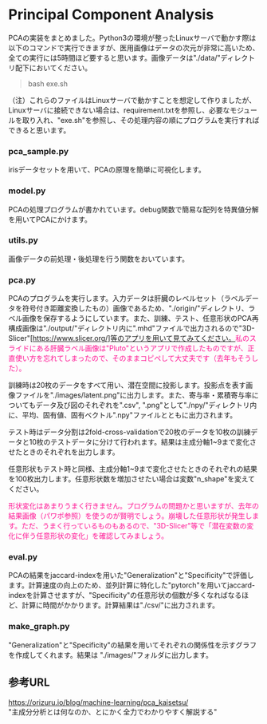 # Principal Component Analysis
PCAの実装をまとめました。Python3の環境が整ったLinuxサーバで動かす際は以下のコマンドで実行できますが、医用画像はデータの次元が非常に高いため、全ての実行には5時間ほど要すると思います。画像データは"./data/"ディレクトリ配下においてください。

> bash exe.sh

（注）これらのファイルはLinuxサーバで動かすことを想定して作りましたが、Linuxサーバに接続できない場合は、requirement.txtを参照し、必要なモジュールを取り入れ、"exe.sh"を参照し、その処理内容の順にプログラムを実行すればできると思います。

### pca_sample.py
irisデータセットを用いて、PCAの原理を簡単に可視化します。

### model.py
PCAの処理プログラムが書かれています。debug関数で簡易な配列を特異値分解を用いてPCAにかけます。

### utils.py
画像データの前処理・後処理を行う関数をおいています。

### pca.py
PCAのプログラムを実行します。入力データは肝臓のレベルセット（ラベルデータを符号付き距離変換したもの）画像であるため、"./origin/"ディレクトリ、ラベル画像を保存するようにしています。また、訓練、テスト、任意形状のPCA再構成画像は"./output/"ディレクトリ内に".mhd"ファイルで出力されるので"3D-Slicer"[https://www.slicer.org/]等のアプリを用いて見てみてください。<font color="DeepPink">私のスライドにある肝臓ラベル画像は"Pluto"というアプリで作成したものですが、正直使い方を忘れてしまったので、そのままコピペして大丈夫です（去年もそうした）。</font>

訓練時は20枚のデータをすべて用い、潜在空間に投影します。投影点を表す画像ファイルを"./images/latent.png"に出力します。また、寄与率・累積寄与率についてもデータ及び図のそれぞれを".csv", ".png"として"./npy/"ディレクトリ内に、平均、固有値、固有ベクトル".npy"ファイルとともに出力されます。

テスト時はデータ分割は2fold-cross-validationで20枚のデータを10枚の訓練データと10枚のテストデータに分けて行われます。結果は主成分軸1~9まで変化させたときのそれぞれを出力します。

任意形状もテスト時と同様、主成分軸1~9まで変化させたときのそれぞれの結果を100枚出力します。任意形状数を増加させたい場合は変数"n_shape"を変えてください。

<font color="DeepPink">形状変化はあまりうまく行きません。プログラムの問題かと思いますが、去年の結果画像（パワポ参照）を使うのが賢明でしょう。崩壊した任意形状が発生します。ただ、うまく行っているものもあるので、"3D-Slicer"等で「潜在変数の変化に伴う任意形状の変化」を確認してみましょう。</font>

### eval.py
PCAの結果をjaccard-indexを用いた"Generalization"と"Specificity"で評価します。計算速度の向上のため、並列計算に特化した"pytorch"を用いてjaccard-indexを計算させますが、"Specificity"の任意形状の個数が多くなればなるほど、計算に時間がかかります。計算結果は"./csv/"に出力されます。

### make_graph.py
"Generalization"と"Specificity"の結果を用いてそれぞれの関係性を示すグラフを作成してくれます。結果は
"./images/"フォルダに出力します。


## 参考URL
https://orizuru.io/blog/machine-learning/pca_kaisetsu/    
"主成分分析とは何なのか、とにかく全力でわかりやすく解説する"  
